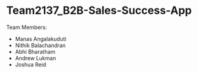# Team2137_B2B-Sales-Success-App

Team Members:  
- Manas Angalakuduti  
- Nithik Balachandran  
- Abhi Bharatham  
- Andrew Lukman  
- Joshua Reid  
